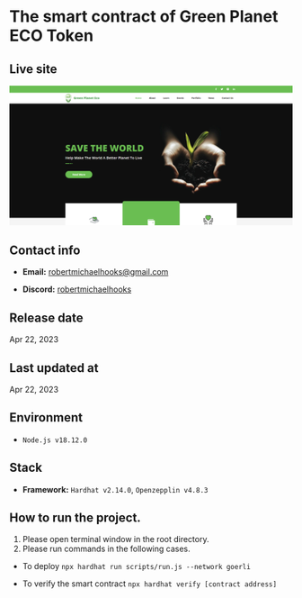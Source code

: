 # The smart contract of Green Planet ECO Token

## Live site

[![Live site](readme_images/guide-site.png)](https://greenplaneteco.com)

## Contact info

- **Email:** robertmichaelhooks@gmail.com

- **Discord:** [robertmichaelhooks](https://discord.gg/PztT2r5U)

## Release date

Apr 22, 2023

## Last updated at

Apr 22, 2023

## Environment

- `Node.js v18.12.0`

## Stack

- **Framework:** `Hardhat v2.14.0`, `Openzepplin v4.8.3`

## How to run the project.

1. Please open terminal window in the root directory.
2. Please run commands in the following cases.

- To deploy
  `npx hardhat run scripts/run.js --network goerli`

- To verify the smart contract
  `npx hardhat verify [contract address]`

